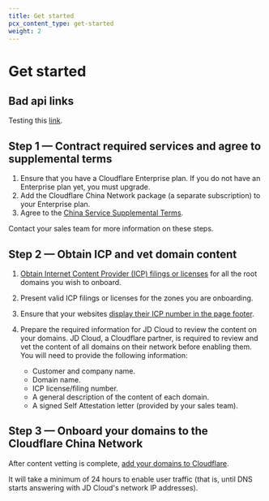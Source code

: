 ```yaml
---
title: Get started
pcx_content_type: get-started
weight: 2
---
```


# Get started

## Bad api links

Testing this [link](/api/operations/fake-value-thingy3).

## Step 1 — Contract required services and agree to supplemental terms

1. Ensure that you have a Cloudflare Enterprise plan. If you do not have an Enterprise plan yet, you must upgrade.
2. Add the Cloudflare China Network package (a separate subscription) to your Enterprise plan.
3. Agree to the [China Service Supplemental Terms](https://www.cloudflare.com/supplemental-terms/#china-service).

Contact your sales team for more information on these steps.

## Step 2 — Obtain ICP and vet domain content

1. [Obtain Internet Content Provider (ICP) filings or licenses](/china-network/concepts/icp/#obtain-an-icp-number) for all the root domains you wish to onboard.

2. Present valid ICP filings or licenses for the zones you are onboarding.

3. Ensure that your websites [display their ICP number in the page footer](/china-network/concepts/icp/#display-your-icp-number).

4. Prepare the required information for JD Cloud to review the content on your domains. JD Cloud, a Cloudflare partner, is required to review and vet the content of all domains on their network before enabling them. You will need to provide the following information:

    * Customer and company name.
    * Domain name.
    * ICP license/filing number.
    * A general description of the content of each domain.
    * A signed Self Attestation letter (provided by your sales team).

## Step 3 — Onboard your domains to the Cloudflare China Network

After content vetting is complete, [add your domains to Cloudflare](/fundamentals/get-started/setup/add-site/).

It will take a minimum of 24 hours to enable user traffic (that is, until DNS starts answering with JD Cloud's network IP addresses).